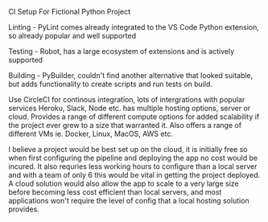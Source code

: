 CI Setup For Fictional Python Project

Linting - PyLint comes already integrated to the VS Code Python extension, so already popular and well supported

Testing - Robot, has a large ecosystem of extensions and is actively supported

Building - PyBuilder, couldn't find another alternative that looked suitable, but adds functionality to create scripts and run tests on build.

Use CircleCI for continous integration, lots of intergrations with popular services Heroku, Slack, Node etc. has multiple hosting options, server or cloud. Provides a range of different compute options for added scalability if the project ever grew to a size that warranted it. Also offers a range of different VMs ie. Docker, Linux, MacOS, AWS etc.

I believe a project would be best set up on the cloud, it is initially free so when first configuring the pipeline and deploying the app no cost would be incured. It also requries less working hours to configure than a local server and with a team of only 6 this would be vital in getting the project deployed. A cloud solution would also allow the app to scale to a very large size before becoming less cost efficient than local servers, and most applications won't require the level of config that a local hosting solution provides.